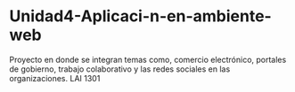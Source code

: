 # Unidad4-Aplicaci-n-en-ambiente-web
Proyecto en donde se integran temas como, comercio electrónico, portales de gobierno, trabajo colaborativo y las redes sociales en las organizaciones.  LAI 1301
